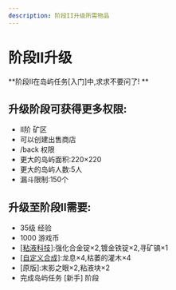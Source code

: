 ```yaml
---
description: 阶段II升级所需物品
---
```


# 阶段II升级

**阶段II在岛屿任务\[入门\]中,求求不要问了! **

## 升级阶段可获得更多权限:  
- II阶 矿区  
- 可以创建出售商店  
- /back 权限  
- 更大的岛屿面积:220×220  
- 更大的岛屿人数:5人  
- 漏斗限制:150个 

## 升级至阶段II需要:  
- 35级 经验  
- 1000 游戏币  
- [\[粘液科技\]](https://doc.skycraft.cn/plugins/slimefun):强化合金锭×2,镀金铁锭×2,寻矿镐×1  
- [\[自定义合成\]](https://doc.skycraft.cn/plugins/minetinker):龙息×4,枯萎的灌木×4  
- \[原版\]:末影之眼×2,粘液块×2  
- 完成岛屿任务 \[新手\] 阶段    


